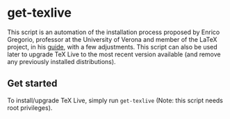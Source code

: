 # get-texlive
This script is an automation of the installation process proposed by Enrico Gregorio, professor at the University of Verona and member of the LaTeX project, in his [guide](https://www.guitex.org/home/images/ArsTeXnica/AT010/installare%20tex%20live%202010.pdf), with a few adjustments.
This script can also be used later to upgrade TeX Live to the most recent version available (and remove any previously installed distributions).

## Get started
To install/upgrade TeX Live, simply run `get-texlive` (Note: this script needs root privileges).
